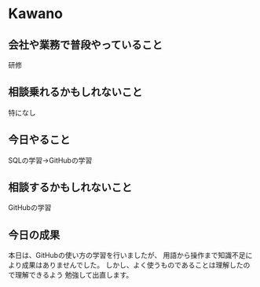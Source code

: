 # Kawano

## 会社や業務で普段やっていること
研修
## 相談乗れるかもしれないこと
特になし
## 今日やること
SQLの学習→GitHubの学習
## 相談するかもしれないこと
GitHubの学習
## 今日の成果
本日は、GitHubの使い方の学習を行いましたが、
用語から操作まで知識不足により成果はありませんでした。
しかし、よく使うものであることは理解したので理解できるよう
勉強して出直します。
